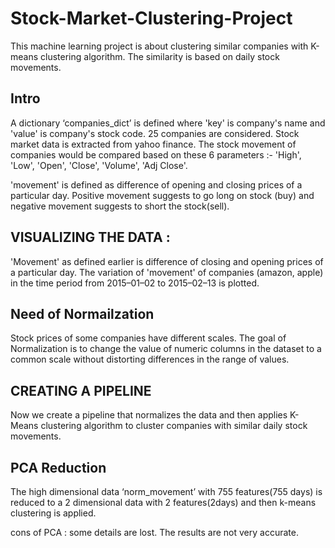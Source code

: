 # Stock-Market-Clustering-Project
This machine learning project is about clustering similar companies with K-means clustering algorithm. The similarity is based on daily stock movements.

## Intro
A dictionary ‘companies_dict’ is defined where 'key' is company's name and 'value' is company's stock code. 25 companies are considered.
Stock market data is extracted from yahoo finance.
The stock movement of companies would be compared based on these 6 parameters :- 'High', 'Low', 'Open', 'Close', 'Volume', 'Adj Close'.

'movement' is defined as difference of opening and closing prices of a particular day.
Positive movement suggests to go long on stock (buy) and negative movement suggests to short the stock(sell).

## VISUALIZING THE DATA :
'Movement' as defined earlier is difference of closing and opening prices of a particular day.
The variation of 'movement' of companies (amazon, apple) in the time period from 2015–01–02 to 2015–02–13 is plotted.

## Need of Normailzation
Stock prices of some companies have different scales. The goal of Normalization is to change the value of numeric columns in the dataset to a common scale without distorting differences in the range of values.

## CREATING A PIPELINE
Now we create a pipeline that normalizes the data and then applies K-Means clustering algorithm to cluster companies with similar daily stock movements.

## PCA Reduction
The high dimensional data ‘norm_movement’ with 755 features(755 days) is reduced to a 2 dimensional data with 2 features(2days) and then k-means clustering is applied.

cons of PCA : some details are lost. The results are not very accurate.
